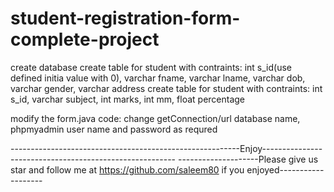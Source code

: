 # student-registration-form-complete-project
create database
create table for student with contraints: int s_id(use defined initia value with 0), varchar fname, varchar lname, varchar dob, varchar gender, varchar address
create table for student with contraints: int s_id, varchar subject, int marks, int mm, float percentage

modify the form.java code: change getConnection/url database name, phpmyadmin user name and password as requred




---------------------------------------------------------Enjoy--------------------------------------------------------
--------------------Please give us star and follow me at https://github.com/saleem80 if you enjoyed-------------------
